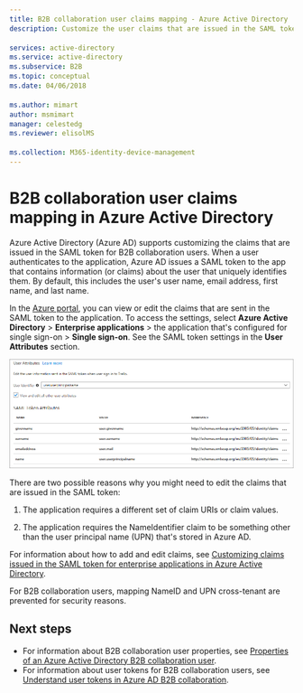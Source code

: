 ```yaml
---
title: B2B collaboration user claims mapping - Azure Active Directory
description: Customize the user claims that are issued in the SAML token for Azure Active Directory (Azure AD) B2B users.

services: active-directory
ms.service: active-directory
ms.subservice: B2B
ms.topic: conceptual
ms.date: 04/06/2018

ms.author: mimart
author: msmimart
manager: celestedg
ms.reviewer: elisolMS

ms.collection: M365-identity-device-management
---
```


# B2B collaboration user claims mapping in Azure Active Directory

Azure Active Directory (Azure AD) supports customizing the claims that are issued in the SAML token for B2B collaboration users. When a user authenticates to the application, Azure AD issues a SAML token to the app that contains information (or claims) about the user that uniquely identifies them. By default, this includes the user's user name, email address, first name, and last name.

In the [Azure portal](https://portal.azure.com), you can view or edit the claims that are sent in the SAML token to the application. To access the settings, select **Azure Active Directory** > **Enterprise applications** > the application that's configured for single sign-on > **Single sign-on**. See the SAML token settings in the **User Attributes** section.

![Shows the SAML token attributes in the UI](media/claims-mapping/view-claims-in-saml-token.png)

There are two possible reasons why you might need to edit the claims that are issued in the SAML token:

1. The application requires a different set of claim URIs or claim values.

2. The application requires the NameIdentifier claim to be something other than the user principal name (UPN) that's stored in Azure AD.

For information about how to add and edit claims, see [Customizing claims issued in the SAML token for enterprise applications in Azure Active Directory](../develop/active-directory-saml-claims-customization.md).

For B2B collaboration users, mapping NameID and UPN cross-tenant are prevented for security reasons.

## Next steps

- For information about B2B collaboration user properties, see [Properties of an Azure Active Directory B2B collaboration user](user-properties.md).
- For information about user tokens for B2B collaboration users, see [Understand user tokens in Azure AD B2B collaboration](user-token.md).

